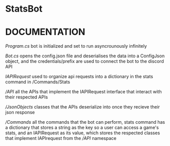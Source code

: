 # StatsBot
# DOCUMENTATION

*Program.cs*
bot is initialized and set to run asyncrounously infinitely

*Bot.cs*
opens the config.json file and deserialises the data into a ConfigJson object, and the credentials/prefix are used to connect the bot to the discord API

*IAPIRequest*
used to organize api requests into a dictionary in the stats command in /Commands/Stats

*/API*
all the APIs that implement the IAPIRequest interface that interact with their respected APIs

*/JsonObjects*
classes that the APIs deserialize into once they recieve their json response

*/Commands*
all the commands that the bot can perform, stats command has a dictionary that stores a string as the key so a user can access a game's stats, and an IAPIRequest as its value, 
which stores the respected classes that implement IAPIrequest from the */API* namespace
